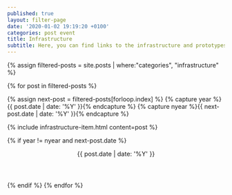 ```yaml
---
published: true
layout: filter-page
date: '2020-01-02 19:19:20 +0100'
categories: post event
title: Infrastructure
subtitle: Here, you can find links to the infrastructure and prototypes we developed within Project Cornelia.
---
```

{% assign filtered-posts = site.posts | where:"categories", "infrastructure" %}

{% for post in filtered-posts %}

{% assign next-post = filtered-posts[forloop.index] %}
{% capture year %}{{ post.date | date: '%Y' }}{% endcapture %}
{% capture nyear %}{{ next-post.date | date: '%Y' }}{% endcapture %}

{% include infrastructure-item.html content=post %}

{% if year != nyear and next-post.date %}
<header class="timeline-header">
    <span class="tag is-primary" style="font-size: 0.90rem;" >{{ post.date | date: '%Y' }}</span>
</header>
{% endif %}
{% endfor %}